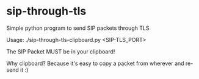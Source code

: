# sip-through-tls
Simple python program to send SIP packets through TLS

Usage: ./sip-through-tls-clipboard.py <IP> <SIP-TLS_PORT>

The SIP Packet MUST be in your clipboard!

Why clipboard? Because it's easy to copy a packet from wherever and re-send it :)
